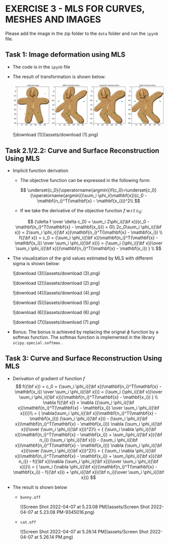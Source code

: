 # EXERCISE 3 - MLS FOR CURVES, MESHES AND IMAGES

Please add the image in the zip folder to the `data` folder and run the `ipynb` file.

## Task 1: Image deformation using MLS

* The code is in the `ipynb` file

* The result of transformation is shown below:

  ![download](assets/download.png)

  ![download (1)](assets/download (1).png)

## Task 2.1/2.2: Curve and Surface Reconstruction Using MLS

* Implicit function derivation

  * The objective function can be expressed in the following form:

  $$
  \underset{c_0}{\operatorname{argmin}}f(c_0)=\underset{c_0}{\operatorname{argmin}}\sum_i \phi_i(\mathbf{x})(c_0 - \mathbf{n_i}^T(\mathbf{x} - \mathbf{x_i}))^2\\
  $$
  * If we take the derivative of the objective function $f$ w.r.t $c_0$:

  $$
  {\delta f \over \delta c_0} = \sum_i 2\phi_i({\bf x})(c_0 - \mathbf{n_i}^T(\mathbf{x} - \mathbf{x_i})) = 0\\
  2c_0\sum_i \phi_i({\bf x}) = 2\sum_i \phi_i({\bf x})\mathbf{n_i}^T(\mathbf{x} - \mathbf{x_i}) \\
  f({\bf x}) = c_0 = {\sum_i \phi_i({\bf x})\mathbf{n_i}^T(\mathbf{x} - \mathbf{x_i}) \over \sum_i \phi_i({\bf x})} = {\sum_i {\phi_i({\bf x})\over \sum_i \phi_i({\bf x})}\mathbf{n_i}^T(\mathbf{x} - \mathbf{x_i}) } \\
  $$

* The visualization of the grid values estimated by MLS with different sigma is shown below:

  ![download (3)](assets/download (3).png)

  ![download (2)](assets/download (2).png)

  ![download (4)](assets/download (4).png)

  ![download (5)](assets/download (5).png)

  ![download (6)](assets/download (6).png)

  ![download (7)](assets/download (7).png)

* Bonus: The bonus is achieved by replacing the orignal $\phi$ function by a softmax function. The softmax function is implemented in the library ` scipy.special.softmax` . 

## Task 3: Curve and Surface Reconstruction Using MLS

* Derivation of gradient of function $f$
  $$
  f({\bf x}) = c_0 = {\sum_i \phi_i({\bf x})\mathbf{n_i}^T(\mathbf{x} - \mathbf{x_i}) \over \sum_i \phi_i({\bf x})} = {\sum_i {\phi_i({\bf x})\over \sum_i \phi_i({\bf x})}\mathbf{n_i}^T(\mathbf{x} - \mathbf{x_i}) } \\
  \nabla f({\bf x}) = \nabla  {{\sum_i \phi_i({\bf x})\mathbf{n_i}^T(\mathbf{x} - \mathbf{x_i}) \over \sum_i \phi_i({\bf x})}}\\
  = { \nabla(\sum_i \phi_i({\bf x})\mathbf{n_i}^T(\mathbf{x} - \mathbf{x_i})) (\sum_i \phi_i({\bf x})) - (\sum_i \phi_i({\bf x})\mathbf{n_i}^T(\mathbf{x} - \mathbf{x_i})) \nabla (\sum_i \phi_i({\bf x}))\over (\sum_i \phi_i({\bf x}))^2}\\
  = { (\sum_i \nabla \phi_i({\bf x})\mathbf{n_i}^T(\mathbf{x} - \mathbf{x_i}) + \sum_i\phi_i({\bf x}){\bf n_i}) (\sum_i \phi_i({\bf x})) - (\sum_i \phi_i({\bf x})\mathbf{n_i}^T(\mathbf{x} - \mathbf{x_i})) \nabla (\sum_i \phi_i({\bf x}))\over (\sum_i \phi_i({\bf x}))^2}\\
  = { (\sum_i \nabla \phi_i({\bf x})\mathbf{n_i}^T(\mathbf{x} - \mathbf{x_i}) + \sum_i\phi_i({\bf x}){\bf n_i}) - f({\bf x})\nabla (\sum_i \phi_i({\bf x}))\over \sum_i \phi_i({\bf x})}\\
  = { \sum_i (\nabla \phi_i({\bf x})(\mathbf{n_i}^T(\mathbf{x} - \mathbf{x_i}) - f({\bf x})) + \phi_i({\bf x}){\bf n_i})\over \sum_i \phi_i({\bf x})}
  $$

* The result is shown below

  * `bunny.off`

    ![Screen Shot 2022-04-07 at 5.23.08 PM](assets/Screen Shot 2022-04-07 at 5.23.08 PM-9345016.png)

  * `cat.off`

    ![Screen Shot 2022-04-07 at 5.26.14 PM](assets/Screen Shot 2022-04-07 at 5.26.14 PM.png)

